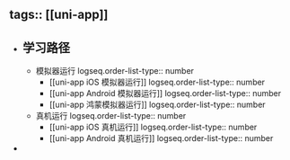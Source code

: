 tags:: [[uni-app]]
---

- ## 学习路径
	- 模拟器运行
	  logseq.order-list-type:: number
		- [[uni-app iOS 模拟器运行]]
		  logseq.order-list-type:: number
		- [[uni-app Android 模拟器运行]]
		  logseq.order-list-type:: number
		- [[uni-app 鸿蒙模拟器运行]]
		  logseq.order-list-type:: number
	- 真机运行
	  logseq.order-list-type:: number
		- [[uni-app iOS 真机运行]]
		  logseq.order-list-type:: number
		- [[uni-app Android 真机运行]]
		  logseq.order-list-type:: number
-